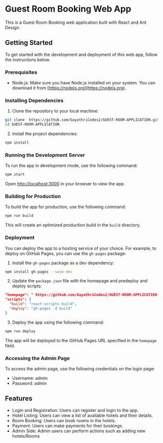 

# Guest Room Booking Web App

This is a Guest Room Booking web application built with React and Ant Design.

## Getting Started

To get started with the development and deployment of this web app, follow the instructions below.

### Prerequisites

- Node.js: Make sure you have Node.js installed on your system. You can download it from [https://nodejs.org](https://nodejs.org).

### Installing Dependencies

1. Clone the repository to your local machine:

```bash
git clone  https://github.com/GayathriCodes2/GUEST-ROOM-APPLICATION.git
cd GUEST-ROOM-APPLICATION
```

2. Install the project dependencies:

```bash
npm install
```

### Running the Development Server

To run the app in development mode, use the following command:

```bash
npm start
```

Open [http://localhost:3000](http://localhost:3000) in your browser to view the app.

### Building for Production

To build the app for production, use the following command:

```bash
npm run build
```

This will create an optimized production build in the `build` directory.

### Deployment

You can deploy the app to a hosting service of your choice. For example, to deploy on GitHub Pages, you can use the `gh-pages` package:

1. Install the `gh-pages` package as a dev dependency:

```bash
npm install gh-pages --save-dev
```

2. Update the `package.json` file with the homepage and predeploy and deploy scripts:

```json
"homepage": " https://github.com/GayathriCodes2/GUEST-ROOM-APPLICATION.git",
"scripts": {
  "build": "react-scripts build",
  "deploy": "gh-pages -d build"
}
```

3. Deploy the app using the following command:

```bash
npm run deploy
```

The app will be deployed to the GitHub Pages URL specified in the `homepage` field.

### Accessing the Admin Page

To access the admin page, use the following credentials on the login page:

- Username: admin
- Password: admin

## Features

- Login and Registration: Users can register and login to the app.
- Hotel Listing: Users can view a list of available hotels and their details.
- Room Booking: Users can book rooms in the hotels.
- Payment: Users can make payments for their bookings.
- Admin Side: Admin users can perform actions such as adding new hotels/Rooms
